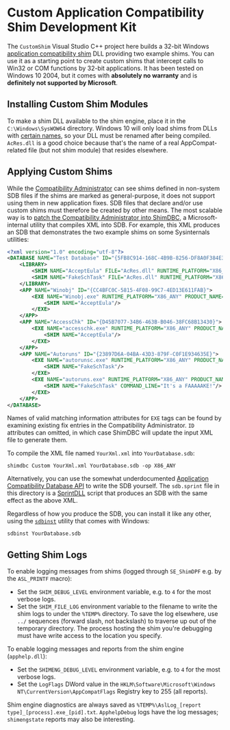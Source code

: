 # Custom Application Compatibility Shim Development Kit

The `CustomShim` Visual Studio C++ project here builds a 32-bit Windows
[application compatibility shim](https://techcommunity.microsoft.com/t5/ask-the-performance-team/demystifying-shims-or-using-the-app-compat-toolkit-to-make-your/ba-p/374947)
DLL providing two example shims.
You can use it as a starting point to create custom shims that intercept calls to Win32 or COM functions by 32-bit applications.
It has been tested on Windows 10 2004, but it comes with **absolutely no warranty** and is **definitely not supported by Microsoft**.

## Installing Custom Shim Modules

To make a shim DLL available to the shim engine, place it in the `C:\Windows\SysWOW64` directory.
Windows 10 will only load shims from DLLs with [certain names](https://gist.github.com/w4kfu/95a87764db7029e03f09d78f7273c4f4#file-dllinjshim-cpp-L12-L28),
so your DLL must be renamed after being compiled.
`AcRes.dll` is a good choice because that's the name of a real AppCompat-related file (but not shim module) that resides elsewhere.

## Applying Custom Shims

While the [Compatibility Administrator](https://docs.microsoft.com/en-us/windows/deployment/planning/using-the-compatibility-administrator-tool)
can see shims defined in non-system SDB files if the shims are marked as general-purpose, it does not support using them in new application fixes.
SDB files that declare and/or use custom shims must therefore be created by other means.
The most scalable way is to [patch the Compatibility Administrator into ShimDBC](https://fleexlab.blogspot.com/2020/12/turning-compatibility-administrator.html),
a Microsoft-internal utility that compiles XML into SDB.
For example, this XML produces an SDB that demonstrates the two example shims on some Sysinternals utilities:

```xml
<?xml version="1.0" encoding="utf-8"?>
<DATABASE NAME="Test Database" ID="{5FB8C914-168C-4B9B-8256-DF8A0F384E3E}">
	<LIBRARY>
		<SHIM NAME="AcceptEula" FILE="AcRes.dll" RUNTIME_PLATFORM="X86_ANY" ID="{92E61B85-313A-4880-B6E4-DEF2567413AD}"/>
		<SHIM NAME="FakeSchTask" FILE="AcRes.dll" RUNTIME_PLATFORM="X86_ANY" ID="{C1CAD7E2-ACAC-4467-8A6A-D437C51D5918}"/>
	</LIBRARY>
	<APP NAME="Winobj" ID="{CC4BFC0C-5815-4F08-99C7-4ED13E611FAB}">
		<EXE NAME="Winobj.exe" RUNTIME_PLATFORM="X86_ANY" PRODUCT_NAME="Sysinternals Winobj" ID="{B49373D9-BC1E-4941-A43B-7B5814C23D93}">
			<SHIM NAME="AcceptEula"/>
		</EXE>
	</APP>
	<APP NAME="AccessChk" ID="{D45B7077-34B6-463B-B046-38FC68B13430}">
		<EXE NAME="accesschk.exe" RUNTIME_PLATFORM="X86_ANY" PRODUCT_NAME="Sysinternals AccessChk" ID="{E79328FD-855A-4D8A-92A3-F502E831BD1B}">
			<SHIM NAME="AcceptEula"/>
		</EXE>
	</APP>
	<APP NAME="Autoruns" ID="{23897D6A-04BA-43D3-879F-C0F1E934635E}">
		<EXE NAME="autorunsc.exe" RUNTIME_PLATFORM="X86_ANY" PRODUCT_NAME="Sysinternals Autoruns" ID="{12A4EE20-93F4-4C55-B594-A0ABCD3C3283}">
			<SHIM NAME="FakeSchTask"/>
		</EXE>
		<EXE NAME="autoruns.exe" RUNTIME_PLATFORM="X86_ANY" PRODUCT_NAME="Sysinternals Autoruns" ID="{6C4947F7-A387-443D-BB1A-D5BD7C42F908}">
			<SHIM NAME="FakeSchTask" COMMAND_LINE="It's a FAAAAAKE!"/>
		</EXE>
	</APP>
</DATABASE>
```

Names of valid matching information attributes for `EXE` tags can be found by examining existing fix entries in the Compatibility Administrator.
`ID` attributes can omitted, in which case ShimDBC will update the input XML file to generate them.

To compile the XML file named `YourXml.xml` into `YourDatabase.sdb`:

    shimdbc Custom YourXml.xml YourDatabase.sdb -op X86_ANY
	
Alternatively, you can use the somewhat underdocumented [Application Compatibility Database API](https://docs.microsoft.com/en-us/windows/win32/devnotes/application-compatibility-database)
to write the SDB yourself.
The `sdb.sprint` file in this directory is a [SprintDLL](https://github.com/Fleex255/SprintDLL) script that produces an SDB with the same effect as the above XML.

Regardless of how you produce the SDB, you can install it like any other, using the
[`sdbinst`](https://docs.microsoft.com/en-us/windows/deployment/planning/using-the-sdbinstexe-command-line-tool) utility that comes with Windows:

    sdbinst YourDatabase.sdb

## Getting Shim Logs

To enable logging messages from shims (logged through `SE_ShimDPF` e.g. by the `ASL_PRINTF` macro):

* Set the `SHIM_DEBUG_LEVEL` environment variable, e.g. to `4` for the most verbose logs.
* Set the `SHIM_FILE_LOG` environment variable to the filename to write the shim logs to under the `%TEMP%` directory.
  To save the log elsewhere, use `../` sequences (forward slash, not backslash) to traverse up out of the temporary directory.
  The process hosting the shim you're debugging must have write access to the location you specify.
  
To enable logging messages and reports from the shim engine (`apphelp.dll`):

* Set the `SHIMENG_DEBUG_LEVEL` environment variable, e.g. to `4` for the most verbose logs.
* Set the `LogFlags` DWord value in the `HKLM\Software\Microsoft\Windows NT\CurrentVersion\AppCompatFlags` Registry key to 255 (all reports).

Shim engine diagnostics are always saved as `%TEMP%\AslLog_[report type]_[process].exe_[pid].txt`.
`ApphelpDebug` logs have the log messages; `shimengstate` reports may also be interesting.
